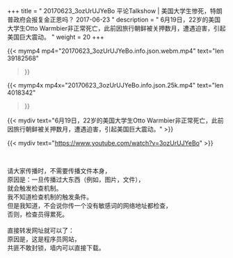 +++
title = " 20170623_3ozUrUJYeBo 平论Talkshow | 美国大学生惨死，特朗普政府会报复金正恩吗？ 2017-06-23 "
description = " 6月19日，22岁的美国大学生Otto Warmbier非正常死亡，此前因旅行朝鲜被关押数月，遭遇迫害，引起美国巨大震动。 "
weight = 20
+++

{{< mymp4 mp4="20170623_3ozUrUJYeBo.info.json.webm.mp4" 
text="len 39182568"
>}}

{{< mymp4x  mp4x="20170623_3ozUrUJYeBo.info.json.25k.mp4"
text="len 4018342"
>}}


{{< mydiv text="6月19日，22岁的美国大学生Otto Warmbier非正常死亡，此前因旅行朝鲜被关押数月，遭遇迫害，引起美国巨大震动。" >}}
<br>

{{< mydiv text="https://www.youtube.com/watch?v=3ozUrUJYeBo" >}}


<br>

请大家传播时，不需要传播文件本身，<br>
原因是：一旦传播过大东西（例如，图片，文件），<br>
就会触发检查机制。<br>
我不知道检查机制的触发条件。<br>
但是我知道，不会说你传一个没有敏感词的网络地址都检查，<br>
否则，检查员得累死。<br><br>
直接转发网址就可以了：<br>
原因是，这是程序员网站，<br>
共匪不敢封锁，墙内可以直接下载。


